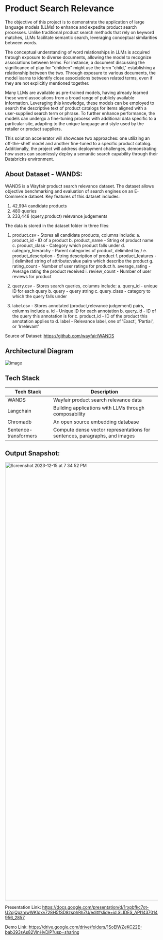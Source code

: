 # Product Search Relevance

The objective of this project is to demonstrate the application of large language models (LLMs) to enhance and expedite product search processes. Unlike traditional product search methods that rely on keyword matches, LLMs facilitate semantic search, leveraging conceptual similarities between words.

The conceptual understanding of word relationships in LLMs is acquired through exposure to diverse documents, allowing the model to recognize associations between terms. For instance, a document discussing the significance of play for "children" might use the term "child," establishing a relationship between the two. Through exposure to various documents, the model learns to identify close associations between related terms, even if they are not explicitly mentioned together.

Many LLMs are available as pre-trained models, having already learned these word associations from a broad range of publicly available information. Leveraging this knowledge, these models can be employed to search the descriptive text of product catalogs for items aligned with a user-supplied search term or phrase. To further enhance performance, the models can undergo a fine-tuning process with additional data specific to a particular site, adapting to the unique language and style used by the retailer or product suppliers.

This solution accelerator will showcase two approaches: one utilizing an off-the-shelf model and another fine-tuned to a specific product catalog. Additionally, the project will address deployment challenges, demonstrating how users can seamlessly deploy a semantic search capability through their Databricks environment.

## About Dataset - WANDS: 
WANDS is a Wayfair product search relevance dataset.
The dataset allows objective benchmarking and evaluation of search engines on an E-Commerce dataset. Key features of this dataset includes:

1. 42,994 candidate products
2. 480 queries
3. 233,448 (query,product) relevance judgements

The data is stored in the dataset folder in three files:

1. product.csv - Stores all candidate products, columns include:
a. product_id - ID of a product
b. product_name - String of product name
c. product_class - Category which product falls under
d. category_hierarchy - Parent categories of product, delimited by /
e. product_description - String description of product
f. product_features - | delimited string of attribute:value pairs which describe the product
g. rating_count - Number of user ratings for product
h. average_rating - Average rating the product received
i. review_count - Number of user reviews for product

3. query.csv - Stores search queries, columns include:
a. query_id - unique ID for each query
b. query - query string
c. query_class - category to which the query falls under

4. label.csv - Stores annotated (product,relevance judgement) pairs, columns include
a. id - Unique ID for each annotation
b. query_id - ID of the query this annotation is for
c. product_id - ID of the product this annotation applies to
d. label - Relevance label, one of 'Exact', 'Partial', or 'Irrelevant'




Source of Dataset: https://github.com/wayfair/WANDS

## Architectural Diagram

![image](https://github.com/pranukrish/ProductSearchRelevance/assets/112594201/2bb9b004-ba47-4210-9459-7eba4dce279e)

## Tech Stack

Tech Stack | Description  
--- | --- 
WANDS | Wayfair product search relevance data  
Langchain | Building applications with LLMs through composability
Chromadb | An open source embedding database
Sentence-transformers | Compute dense vector representations for sentences, paragraphs, and images



## Output Snapshot:



<img width="1439" alt="Screenshot 2023-12-15 at 7 34 52 PM" src="https://github.com/pranukrish/ProductSearchRelevance/assets/112594201/a6abe56b-f340-4a8c-93c4-9191862c68c6">



Presentation Link: https://docs.google.com/presentation/d/1rxpbfkc7ot-U2ojQpzmwWKIdxv728H5fSD8zsphRhZU/edit#slide=id.SLIDES_API1437014956_2857

Demo Link: https://drive.google.com/drive/folders/1SoElWZeKC22E-bab393sAs82VlnHvDlP?usp=sharing

